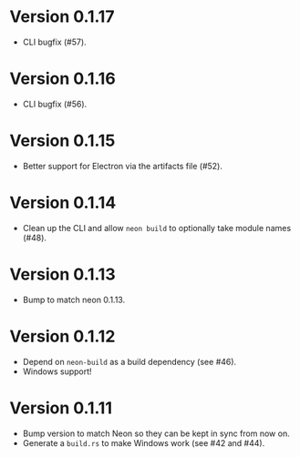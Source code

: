 # Version 0.1.17

* CLI bugfix (#57).

# Version 0.1.16

* CLI bugfix (#56).

# Version 0.1.15

* Better support for Electron via the artifacts file (#52).

# Version 0.1.14

* Clean up the CLI and allow `neon build` to optionally take module names (#48).

# Version 0.1.13

* Bump to match neon 0.1.13.

# Version 0.1.12

* Depend on `neon-build` as a build dependency (see #46).
* Windows support!

# Version 0.1.11

* Bump version to match Neon so they can be kept in sync from now on.
* Generate a `build.rs` to make Windows work (see #42 and #44).
